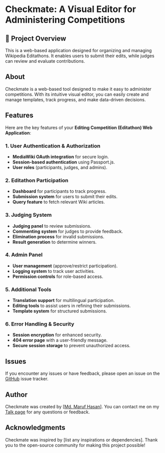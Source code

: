 # Checkmate: A Visual Editor for Administering Competitions

## 📌 Project Overview

This is a web-based application designed for organizing and managing Wikipedia Editathons. It enables users to submit their edits, while judges can review and evaluate contributions.

## About

Checkmate is a web-based tool designed to make it easy to administer competitions. With its intuitive visual editor, you can easily create and manage templates, track progress, and make data-driven decisions.

## Features

Here are the key features of your **Editing Competition (Editathon) Web Application**:

### **1. User Authentication & Authorization**

- **MediaWiki OAuth integration** for secure login.
- **Session-based authentication** using Passport.js.
- **User roles** (participants, judges, and admins).

### **2. Editathon Participation**

- **Dashboard** for participants to track progress.
- **Submission system** for users to submit their edits.
- **Query feature** to fetch relevant Wiki articles.

### **3. Judging System**

- **Judging panel** to review submissions.
- **Commenting system** for judges to provide feedback.
- **Elimination process** for invalid submissions.
- **Result generation** to determine winners.

### **4. Admin Panel**

- **User management** (approve/restrict participation).
- **Logging system** to track user activities.
- **Permission controls** for role-based access.

### **5. Additional Tools**

- **Translation support** for multilingual participation.
- **Editing tools** to assist users in refining their submissions.
- **Template system** for structured submissions.

### **6. Error Handling & Security**

- **Session encryption** for enhanced security.
- **404 error page** with a user-friendly message.
- **Secure session storage** to prevent unauthorized access.

## Issues

If you encounter any issues or have feedback, please open an issue on the [GitHub](https://github.com/MarufHasan24/checkmate/issues) issue tracker.

## Author

Checkmate was created by [[Md. Maruf Hasan](https://bn.wikipedia.org/wiki/ব্যবহারকারী:Maruf)]. You can contact me on my [Talk page](https://meta.wikimedia.org/wiki/User_talk:Maruf) for any questions or feedback.

## Acknowledgments

Checkmate was inspired by [list any inspirations or dependencies]. Thank you to the open-source community for making this project possible!

